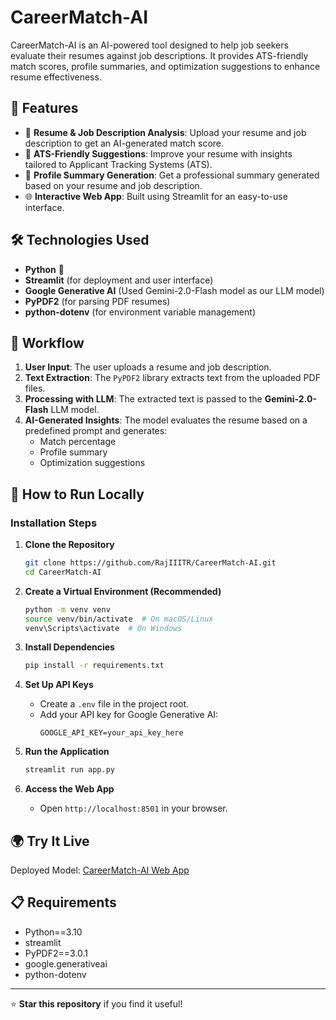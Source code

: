 # CareerMatch-AI

CareerMatch-AI is an AI-powered tool designed to help job seekers evaluate their resumes against job descriptions. It provides ATS-friendly match scores, profile summaries, and optimization suggestions to enhance resume effectiveness.

## 🚀 Features
- 📄 **Resume & Job Description Analysis**: Upload your resume and job description to get an AI-generated match score.
- 🎯 **ATS-Friendly Suggestions**: Improve your resume with insights tailored to Applicant Tracking Systems (ATS).
- 📝 **Profile Summary Generation**: Get a professional summary generated based on your resume and job description.
- 🌐 **Interactive Web App**: Built using Streamlit for an easy-to-use interface.

## 🛠️ Technologies Used
- **Python** 🐍
- **Streamlit** (for deployment and user interface)
- **Google Generative AI** (Used Gemini-2.0-Flash model as our LLM model)
- **PyPDF2** (for parsing PDF resumes)
- **python-dotenv** (for environment variable management)

## 🔄 Workflow
1. **User Input**: The user uploads a resume and job description.
2. **Text Extraction**: The `PyPDF2` library extracts text from the uploaded PDF files.
3. **Processing with LLM**: The extracted text is passed to the **Gemini-2.0-Flash** LLM model.
4. **AI-Generated Insights**: The model evaluates the resume based on a predefined prompt and generates:
   - Match percentage
   - Profile summary
   - Optimization suggestions
  
## 📌 How to Run Locally

### Installation Steps
1. **Clone the Repository**
   ```bash
   git clone https://github.com/RajIIITR/CareerMatch-AI.git
   cd CareerMatch-AI
   ```

2. **Create a Virtual Environment (Recommended)**
   ```bash
   python -m venv venv
   source venv/bin/activate  # On macOS/Linux
   venv\Scripts\activate  # On Windows
   ```

3. **Install Dependencies**
   ```bash
   pip install -r requirements.txt
   ```

4. **Set Up API Keys**
   - Create a `.env` file in the project root.
   - Add your API key for Google Generative AI:
     ```env
     GOOGLE_API_KEY=your_api_key_here
     ```

5. **Run the Application**
   ```bash
   streamlit run app.py
   ```

6. **Access the Web App**
   - Open `http://localhost:8501` in your browser.

  
## 🌍 Try It Live
Deployed Model: [CareerMatch-AI Web App](https://careermatch-ai.streamlit.app/)

## 📋 Requirements
- Python==3.10
- streamlit 
- PyPDF2==3.0.1
- google.generativeai
- python-dotenv
---

⭐ **Star this repository** if you find it useful!

